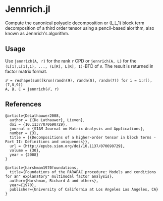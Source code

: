 # Jennrich.jl

Compute the canonical polyadic decomposition or (L,L,1) block term decomposition of a third order tensor using a pencil-based alorithm, also known as Jennrich's algorithm.

## Usage
Use `jennrich(A, r)` for the rank `r` CPD or `jennrich(A, L)` for the `(L[1],L[1],1), ..., (L[R], L[R], 1)`-BTD of `A`.
The result is returned in factor matrix format.
```
𝒯 = reshape(sum([kron(randn(9), randn(8), randn(7)) for i = 1:r]), (7,8,9))
A, B, C = jennrich(𝒯, r)
```

## References
```
@article{DeLathauwer2008,
  author = {{De Lathauwer}, Lieven},
  doi = {10.1137/070690729},
  journal = {SIAM Journal on Matrix Analysis and Applications},
  number = {3},
  title = {{Decompositions of a higher-order tensor in block terms - Part II: Definitions and uniqueness}},
  url = {http://epubs.siam.org/doi/10.1137/070690729},
  volume = {30},
  year = {2008}
}

@article{harshman1970foundations,
  title={Foundations of the PARAFAC procedure: Models and conditions for an" explanatory" multimodal factor analysis},
  author={Harshman, Richard A and others},
  year={1970},
  publisher={University of California at Los Angeles Los Angeles, CA}
}
```
 
